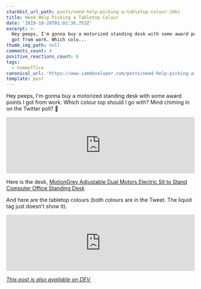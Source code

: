 ```yaml
---
stackbit_url_path: posts/need-help-picking-a-tabletop-colour-2mki
title: Need Help Picking a Tabletop Colour
date: '2019-10-28T01:02:36.753Z'
excerpt: >-
  Hey peeps, I'm gonna buy a motorized standing desk with some award points I
  got from work. Which colo...
thumb_img_path: null
comments_count: 4
positive_reactions_count: 6
tags:
  - homeoffice
canonical_url: 'https://www.iamdeveloper.com/posts/need-help-picking-a-tabletop-colour-2mki/'
template: post
---
```

Hey peeps, I'm gonna buy a motorized standing desk with some award points I got from work. Which colour top should I go with? Mind chiming in on the Twitter poll? 🙏


<iframe class="liquidTag" src="https://dev.to/embed/twitter?args=1188599858128703488" style="border: 0; width: 100%;"></iframe>


Here is the desk, [MotionGrey Adjustable Dual Motors Electric Sit to Stand Computer Office Standing Desk](https://www.bestbuy.ca/en-ca/product/motiongrey-adjustable-dual-motors-electric-sit-to-stand-computer-office-standing-desk-grey-frame-white-table-top-included/13366716)

And here are the tabletop colours (both colours are in the Tweet. The liquid tag just doesn't show it).


<iframe class="liquidTag" src="https://dev.to/embed/twitter?args=1188600257980063744" style="border: 0; width: 100%;"></iframe>


*[This post is also available on DEV.](https://dev.to/nickytonline/need-help-picking-a-tabletop-colour-2mki)*


<script>
const parent = document.getElementsByTagName('head')[0];
const script = document.createElement('script');
script.type = 'text/javascript';
script.src = 'https://cdnjs.cloudflare.com/ajax/libs/iframe-resizer/4.1.1/iframeResizer.min.js';
script.charset = 'utf-8';
script.onload = function() {
    window.iFrameResize({}, '.liquidTag');
};
parent.appendChild(script);
</script>    

